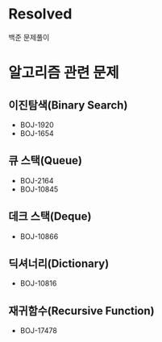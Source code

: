 # Resolved
백준 문제풀이

# 알고리즘 관련 문제

## 이진탐색(Binary Search)
- BOJ-1920
- BOJ-1654

## 큐 스택(Queue)
- BOJ-2164
- BOJ-10845

## 데크 스택(Deque)
- BOJ-10866

## 딕셔너리(Dictionary)
- BOJ-10816

## 재귀함수(Recursive Function)
- BOJ-17478
